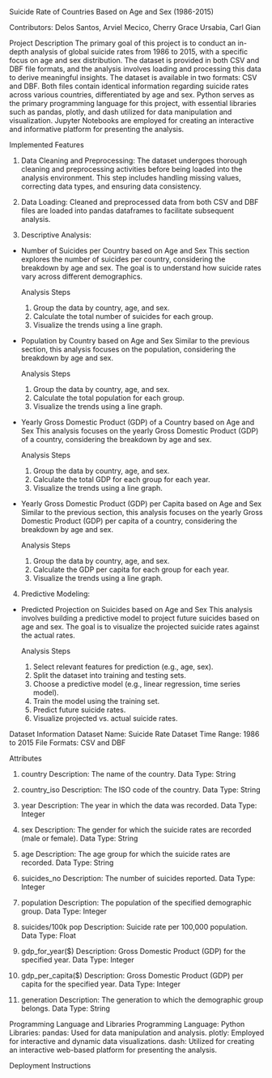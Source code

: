 Suicide Rate of Countries Based on Age and Sex (1986-2015)

Contributors: 
Delos Santos, Arviel 
Mecico, Cherry Grace
Ursabia, Carl Gian

Project Description
The primary goal of this project is to conduct an in-depth analysis of global suicide rates from 1986 to 2015, with a specific focus on age and sex distribution. The dataset is provided in both CSV and DBF file formats, and the analysis involves loading and processing this data to derive meaningful insights. The dataset is available in two formats: CSV and DBF. Both files contain identical information regarding suicide rates across various countries, differentiated by age and sex. Python serves as the primary programming language for this project, with essential libraries such as pandas, plotly, and dash utilized for data manipulation and visualization. Jupyter Notebooks are employed for creating an interactive and informative platform for presenting the analysis.

Implemented Features
1. Data Cleaning and Preprocessing: The dataset undergoes thorough cleaning and preprocessing activities before being loaded into the analysis environment. This step includes handling missing values, correcting data types, and ensuring data consistency.

2. Data Loading: Cleaned and preprocessed data from both CSV and DBF files are loaded into pandas dataframes to facilitate subsequent analysis.

3. Descriptive Analysis: 
 - Number of Suicides per Country based on Age and Sex
    This section explores the number of suicides per country, considering the breakdown by age and sex. The goal is to understand how suicide rates vary across different demographics.

    Analysis Steps    
    1. Group the data by country, age, and sex.
    2. Calculate the total number of suicides for each group.
    3. Visualize the trends using a line graph.

 - Population by Country based on Age and Sex
    Similar to the previous section, this analysis focuses on the population, considering the breakdown by age and sex.

    Analysis Steps
    1. Group the data by country, age, and sex.
    2. Calculate the total population for each group.
    3. Visualize the trends using a line graph.    

 - Yearly Gross Domestic Product (GDP) of a Country based on Age and Sex
    This analysis focuses on the yearly Gross Domestic Product (GDP) of a country, considering the breakdown by age and sex.

    Analysis Steps
    1. Group the data by country, age, and sex.
    2. Calculate the total GDP for each group for each year.
    3. Visualize the trends using a line graph.


 - Yearly Gross Domestic Product (GDP) per Capita based on Age and Sex
    Similar to the previous section, this analysis focuses on the yearly Gross Domestic Product (GDP) per capita of a country, considering the breakdown by age and sex.

    Analysis Steps
    1. Group the data by country, age, and sex.
    2. Calculate the GDP per capita for each group for each year.
    3. Visualize the trends using a line graph.


4. Predictive Modeling: 
- Predicted Projection on Suicides based on Age and Sex
    This analysis involves building a predictive model to project future suicides based on age and sex. The goal is to visualize the projected suicide rates against the actual rates.      

    Analysis Steps
    1. Select relevant features for prediction (e.g., age, sex).
    2. Split the dataset into training and testing sets.
    3. Choose a predictive model (e.g., linear regression, time series model).
    4. Train the model using the training set.
    5. Predict future suicide rates.
    6. Visualize projected vs. actual suicide rates.



Dataset Information
    Dataset Name: Suicide Rate Dataset
    Time Range: 1986 to 2015
    File Formats: CSV and DBF   

Attributes
1. country
Description: The name of the country.
Data Type: String

2. country_iso
Description: The ISO code of the country.
Data Type: String

3. year
Description: The year in which the data was recorded.
Data Type: Integer

4. sex
Description: The gender for which the suicide rates are recorded (male or female).
Data Type: String

5. age
Description: The age group for which the suicide rates are recorded.
Data Type: String

6. suicides_no
Description: The number of suicides reported.
Data Type: Integer

7. population
Description: The population of the specified demographic group.
Data Type: Integer

8. suicides/100k pop
Description: Suicide rate per 100,000 population.
Data Type: Float

9. gdp_for_year($)
Description: Gross Domestic Product (GDP) for the specified year.
Data Type: Integer

10. gdp_per_capita($)
Description: Gross Domestic Product (GDP) per capita for the specified year.
Data Type: Integer

11. generation
Description: The generation to which the demographic group belongs.
Data Type: String

Programming Language and Libraries
    Programming Language: 
        Python
    Libraries:
        pandas: Used for data manipulation and analysis.
        plotly: Employed for interactive and dynamic data visualizations.
        dash: Utilized for creating an interactive web-based platform for presenting the analysis.

Deployment Instructions
